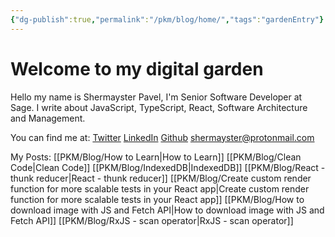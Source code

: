 ```yaml
---
{"dg-publish":true,"permalink":"/pkm/blog/home/","tags":"gardenEntry"}
---
```



# Welcome to my digital garden
Hello my name is Shermayster Pavel, I'm Senior Software Developer at Sage. I write about JavaScript, TypeScript, React, Software Architecture and Management.

You can find me at: 
[Twitter](https://twitter.com/ShermPavel)
[LinkedIn](www.linkedin.com/in/shermpavel)
[Github](https://github.com/Shermayster)
shermayster@protonmail.com

My Posts:
[[PKM/Blog/How to Learn\|How to Learn]]
[[PKM/Blog/Clean Code\|Clean Code]]
[[PKM/Blog/IndexedDB\|IndexedDB]]
[[PKM/Blog/React - thunk reducer\|React - thunk reducer]]
[[PKM/Blog/Create custom render function for more scalable tests in your React app\|Create custom render function for more scalable tests in your React app]]
[[PKM/Blog/How to download image with JS and Fetch API\|How to download image with JS and Fetch API]]
[[PKM/Blog/RxJS - scan operator\|RxJS - scan operator]]



